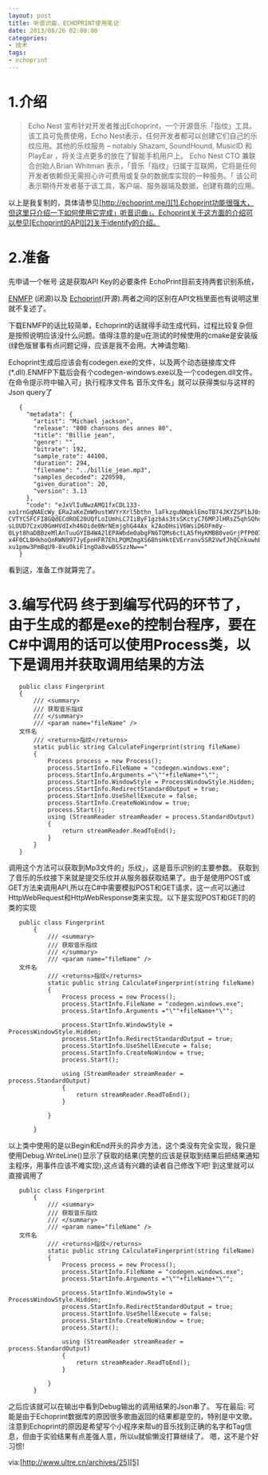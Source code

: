 ```yaml
---
layout: post
title: 听音识曲，ECHOPRINT使用笔记
date: 2013/08/26 02:00:00
categories:
- 技术
tags:
- echoprint
---
```


# 1.介绍

> Echo Nest 宣布针对开发者推出Echoprint，一个开源音乐「指纹」工具。 该工具可免费使用，Echo Nest表示，任何开发者都可以创建它们自己的乐纹应用。其他的乐纹服务 – notably Shazam, SoundHound, MusicID 和 PlayEar ，将关注点更多的放在了智能手机用户上。 Echo Nest CTO 兼联合创始人Brian Whitman 表示，「音乐「指纹」归属于互联网，它将是任何开发者依赖但无需担心许可费用或复杂的数据库实现的一种服务。「 该公司表示期待开发者基于该工具，客户端、服务器端及数据，创建有趣的应用。

以上是我复制的，具体请参见[http://echoprint.me/][1].Echoprint功能很强大，但这里只介绍一下如何使用它完成」听音识曲」。Echoprint关于这方面的介绍可以参见[Echoprint的API][2]关于identify的介绍。

# 2.准备

先申请一个帐号 这是获取API Key的必要条件 EchoPrint目前支持两套识别系统，

[ENMFP][3] (闭源)以及 [Echoprint][4](开源).两者之间的区别在API文档里面也有说明这里就不复述了。

下载ENMFP的话比较简单，Echoprint的话就得手动生成代码，过程比较复杂但是按照说明应该没什么问题。值得注意的是u在测试的时候使用的cmake是安装版(绿色版冒事有点问题记得，应该是我不会用。大神请忽略).

Echoprint生成后应该会有codegen.exe的文件，以及两个动态链接库文件(*.dll).ENMFP下载后会有个codegen-windows.exe以及一个codegen.dll文件。在命令提示符中输入可」执行程序文件名 音乐文件名」就可以获得类似与这样的Json query了
```
   {
     "metadata": {
       "artist": "Michael jackson",
       "release": "800 chansons des annes 80",
       "title": "Billie jean",
       "genre": "",
       "bitrate": 192,
       "sample_rate": 44100,
       "duration": 294,
       "filename": "../billie_jean.mp3",
       "samples_decoded": 220598,
       "given_duration": 20,
       "version": 3.13
     },
     "code": "eJxVlIuNwzAMQ1fxCDL133-xo1rnGqNAEcWy_ERa2aKeZmW9ustWVYrXrl5bthn_laFkzguNWpklEmoTB74JKYZSPlbJ0sy9fQrsrbEaO9W3bsbaWOoK7IhkHFaf_ag2d75oOQSZczbz5CKA7XgTIBIXASvFi0A3W8pMUZ7FZTWTVbujCcADlQ_f_WbdRNJ2vDUwSF0EZmFvAku_CVy440fgiIvArWZZWoJ7GWd-CVTYC5FCFI8GQdECdROE20UQfLoIUmhLC7IiByF1gzbAs3tsSKctyC76MPJlHRsZ5qhSQhu_CJFcKtW4EMrHSIrpTGLFqsdItj1H9JYHQYN7W2nkC6GDPjZTAzL9dx0fS4M1FoROHh9YhLHWdRchQSd_CLTpOHkQQP3xQsA2-sLOUD7CzxU0GmHVdIxh46Oide0NrNEmjghG44Ax_k2AoDHsiV6WsiD6OFm8y-0Lyt8haDBBzeMlAnTuuGYIB4WA2lEPAWbdeOabgFN6TQMs6ctLA5fHyKMBB0veGrjPfP00IAlWNm9n7hEh5PiYYBGKQDP-x4F0CL8HkhoQnRWN997JyEpnHFR7EhLPQMZmgXS68hsHktEVErranvSSR2VwfJhQCnkuwhBUcINNY-xu1pmw3PmBqU9-8xu0kiF1ngOa8vwBSSzzNw=="
   }
```
看到这，准备工作就算完了。

# 3.编写代码 终于到编写代码的环节了，由于生成的都是exe的控制台程序，要在C#中调用的话可以使用Process类，以下是调用并获取调用结果的方法
```
   public class Fingerprint
   {
       /// <summary>
       /// 获取音乐指纹
       /// </summary>
       /// <param name="fileName" />
   文件名
       /// <returns>指纹</returns>
       static public string CalculateFingerprint(string fileName)
       {
           Process process = new Process();
           process.StartInfo.FileName = "codegen.windows.exe";
           process.StartInfo.Arguments ="\""+fileName+"\"";
           process.StartInfo.WindowStyle = ProcessWindowStyle.Hidden;
           process.StartInfo.RedirectStandardOutput = true;
           process.StartInfo.UseShellExecute = false;
           process.StartInfo.CreateNoWindow = true;
           process.Start();
           using (StreamReader streamReader = process.StandardOutput)
           {
               return streamReader.ReadToEnd();
           }
       }
   }
```

调用这个方法可以获取到Mp3文件的」乐纹」，这是音乐识别的主要参数。 获取到了音乐的乐纹接下来就是提交乐纹并从服务器获取结果了。由于是使用POST或GET方法来调用API,所以在C#中需要模拟POST和GET请求，这一点可以通过HttpWebRequest和HttpWebResponse类来实现。以下是实现POST和GET的的类的实现
```
   public class Fingerprint
       {
           /// <summary>
           /// 获取音乐指纹
           /// </summary>
           /// <param name="fileName" />
   文件名
           /// <returns>指纹</returns>
           static public string CalculateFingerprint(string fileName)
           {
               Process process = new Process();
               process.StartInfo.FileName = "codegen.windows.exe";
               process.StartInfo.Arguments ="\""+fileName+"\"";

               process.StartInfo.WindowStyle = ProcessWindowStyle.Hidden;
               process.StartInfo.RedirectStandardOutput = true;
               process.StartInfo.UseShellExecute = false;
               process.StartInfo.CreateNoWindow = true;
               process.Start();

               using (StreamReader streamReader = process.StandardOutput)
               {
                   return streamReader.ReadToEnd();
               }

           }

       }
```

以上类中使用的是以Begin和End开头的异步方法，这个类没有完全实现，我只是使用Debug.WriteLine()显示了获取的结果(完整的应该是获取到结果后把结果通知主程序，用事件应该不难实现),这点请有兴趣的读者自己修改下吧! 到这里就可以直接调用了
```
   public class Fingerprint
       {
           /// <summary>
           /// 获取音乐指纹
           /// </summary>
           /// <param name="fileName" />
   文件名
           /// <returns>指纹</returns>
           static public string CalculateFingerprint(string fileName)
           {
               Process process = new Process();
               process.StartInfo.FileName = "codegen.windows.exe";
               process.StartInfo.Arguments ="\""+fileName+"\"";

               process.StartInfo.WindowStyle = ProcessWindowStyle.Hidden;
               process.StartInfo.RedirectStandardOutput = true;
               process.StartInfo.UseShellExecute = false;
               process.StartInfo.CreateNoWindow = true;
               process.Start();

               using (StreamReader streamReader = process.StandardOutput)
               {
                   return streamReader.ReadToEnd();
               }

           }
       }
```

之后应该就可以在输出中看到Debug输出的调用结果的Json串了。 写在最后: 可能是由于Echoprint数据库的原因很多歌曲返回的结果都是空的，特别是中文歌。注意到Echoprint的原因是希望写个小程序来帮u的音乐找到正确的名字和Tag信息，但由于实验结果有点差强人意，所以u就偷懒没打算继续了。 嗯，这不是个好习惯!

via:[http://www.ultre.cn/archives/25][5]

 [1]: http://echoprint.me/

 [2]: http://developer.echonest.com/docs/v4/song.html#identify

 [3]: http://developer.echonest.com/downloads/license

 [4]: https://github.com/echonest/echoprint-codegen

 [5]: http://www.ultre.cn/archives/25
